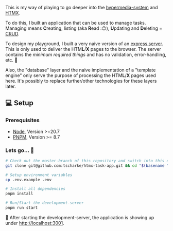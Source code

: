 This is my way of playing to go deeper into the [hypermedia-system](https://hypermedia.systems)
and [HTMX](https://htmx.org).

To do this, I built an application that can be used to manage tasks. Managing means
**C**reating, listing (aka **R**ead :😉), **U**pdating and **D**eleting = [CRUD](https://en.wikipedia.org/wiki/Create,_read,_update_and_delete).

To design my playground, I built a very naive version of an [express server](http://expressjs.com/).
This is only used to deliver the HTM**L**/**X** pages to the browser. The server contains the *minimum required things*
and has no validation, error-handling, etc. 🤷‍

Also, the "database" layer and the naive implementation of a "template engine" only serve the purpose of processing
the HTM**L**/**X** pages used here. It's possibly to replace further/other technologies for these layers later.

## 💻 Setup

### Prerequisites

- [Node](https://nodejs.org/en), Version >=20.7
- [PNPM](https://pnpm.io/), Version >= 8.7

### Lets go… 🚀

```bash
# Check out the master-branch of this repository and switch into this directory
git clone git@github.com:tscharke/htmx-task-app.git && cd "$(basename "$_" .git)"

# Setup environment variables
cp .env.example .env

# Install all dependencies
pnpm install

# Run/Start the development-server
pnpm run start
```

🤩 After starting the development-server, the application is showing up under [http://localhost:3001](http://localhost:3001).
